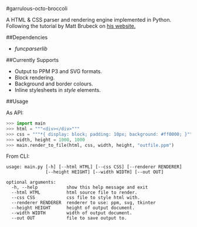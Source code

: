 #garrulous-octo-broccoli

A HTML & CSS parser and rendering engine implemented in Python.
Following the tutorial by Matt Brubeck on [his website.](http://limpet.net/mbrubeck/2014/08/08/toy-layout-engine-1.html)

##Dependencies

* *funcparserlib*

##Currently Supports

* Output to PPM P3 and SVG formats.
* Block rendering.
* Background and border colours.
* Inline stylesheets in *style* elements.

##Usage

As API:

```python
>>> import main
>>> html = """<div></div>"""
>>> css = """*{ display: block; padding: 10px; background: #ff0000; }"""
>>> width, height = 1000, 1000
>>> main.render_to_file(html, css, width, height, "outfile.ppm")
```

From CLI:

```
usage: main.py [-h] [--html HTML] [--css CSS] [--renderer RENDERER]
               [--height HEIGHT] [--width WIDTH] [--out OUT]

optional arguments:
  -h, --help           show this help message and exit
  --html HTML          html source file to render.
  --css CSS            css file to style html with.
  --renderer RENDERER  renderer to use: ppm, svg, tkinter
  --height HEIGHT      height of output document.
  --width WIDTH        width of output document.
  --out OUT            file to save output to.
```